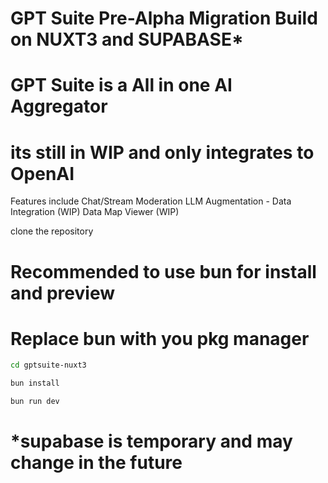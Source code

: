 # GPT Suite Pre-Alpha Migration Build on NUXT3 and SUPABASE*

# GPT Suite is a All in one AI Aggregator
# its still in WIP and only integrates to OpenAI

Features include
    Chat/Stream Moderation
    LLM Augmentation - Data Integration (WIP)
    Data Map Viewer (WIP)

clone the repository

# Recommended to use bun for install and preview
# Replace bun with you pkg manager

```bash
cd gptsuite-nuxt3

bun install

bun run dev
```

# *supabase is temporary and may change in the future